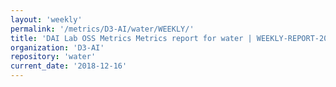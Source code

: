 ```yaml
---
layout: 'weekly'
permalink: '/metrics/D3-AI/water/WEEKLY/'
title: 'DAI Lab OSS Metrics Metrics report for water | WEEKLY-REPORT-2018-12-16'
organization: 'D3-AI'
repository: 'water'
current_date: '2018-12-16'
---
```

